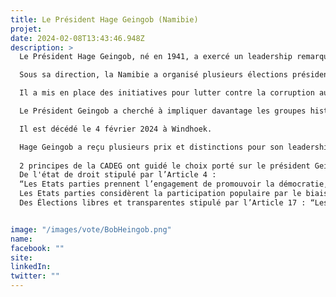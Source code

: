 ```yaml
---
title: Le Président Hage Geingob (Namibie)
projet: 
date: 2024-02-08T13:43:46.948Z
description: >
  Le Président Hage Geingob, né en 1941, a exercé un leadership remarquable en faveur de la démocratie et de la transparence en Namibie, ainsi que dans la gouvernance continentale. Durant sa présidence, il a pris des mesures importantes pour renforcer les institutions démocratiques et promouvoir la participation citoyenne.

  Sous sa direction, la Namibie a organisé plusieurs élections présidentielles et législatives qui ont été généralement considérées comme transparentes et justes par les observateurs internationaux, maintenant ainsi des élections libres et équitables. Le Président Geingob a défendu le droit à la liberté d'expression et a encouragé un environnement favorable aux médias indépendants, permettant une critique constructive du gouvernement, promouvant ainsi la liberté d'expression et des médias.

  Il a mis en place des initiatives pour lutter contre la corruption au sein du gouvernement et de la fonction publique, renforçant ainsi la responsabilité et la transparence dans la gouvernance. Sous sa direction, le gouvernement a entrepris des efforts de décentralisation, transférant certains pouvoirs et ressources aux autorités régionales et locales, favorisant ainsi une meilleure représentation des citoyens.

  Le Président Geingob a cherché à impliquer davantage les groupes historiquement marginalisés dans les processus décisionnels, renforçant ainsi la représentation et la participation de tous les Namibiens par la promotion de l'inclusion et de la diversité. Bien que des défis persistent, ces actions ont contribué à approfondir la démocratie namibienne sous la présidence de Hage Geingob, dont le leadership et l'engagement en faveur de la gouvernance démocratique laisseront une empreinte durable. 

  Il est décédé le 4 février 2024 à Windhoek.

  Hage Geingob a reçu plusieurs prix et distinctions pour son leadership, dont le prix Récompense pour l'ensemble de la carrière 2023 de la Chambre africaine de l'énergie lors de la conférence African Energy Week à Cape Town.
 
  2 principes de la CADEG ont guidé le choix porté sur le président Geingob : 
  De l'état de droit stipulé par l’Article 4 : 
  “Les Etats parties prennent l’engagement de promouvoir la démocratie, le principe de l’Etat de droit et les droits de l’homme”. 
  Les Etats parties considèrent la participation populaire par le biais du suffrage universel comme un droit inaliénable des peuples”. 
  Des Élections libres et transparentes stipulé par l’Article 17 : “Les Etats parties réaffirment leur engagement à tenir régulièrement des élections transparentes,libres et justes conformément à la Déclaration de l’Union sur les principes régissant les élections démocratiques en Afrique”.


image: "/images/vote/BobHeingob.png"
name: 
facebook: ""
site: 
linkedIn: 
twitter: ""
---
```

